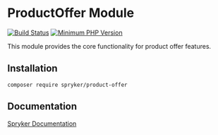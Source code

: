 # ProductOffer Module
[![Build Status](https://travis-ci.org/spryker/product-offer.svg)](https://travis-ci.org/spryker/product-offer)
[![Minimum PHP Version](https://img.shields.io/badge/php-%3E%3D%207.2-8892BF.svg)](https://php.net/)

This module provides the core functionality for product offer features.

## Installation

```
composer require spryker/product-offer
```

## Documentation

[Spryker Documentation](https://academy.spryker.com/developing_with_spryker/module_guide/modules.html)
